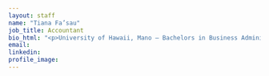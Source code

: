 ```yaml
---
layout: staff
name: "Tiana Fa’sau"
job_title: Accountant
bio_html: "<p>University of Hawaii, Mano – Bachelors in Business Administration – Finance</p>"
email: 
linkedin: 
profile_image:
---
```

